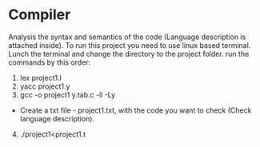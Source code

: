 # Compiler
Analysis the syntax and semantics of the code (Language description is attached inside).
To run this project you need to use linux based terminal.
Lunch the terminal and change the directory to the project folder.
run the commands by this order:

1) lex project1.l
2) yacc project1.y
3) gcc -o project1 y.tab.c -ll -Ly

* Create a txt file - project1.txt, with the code you want to check (Check language description).

4) ./project1<project1.t
